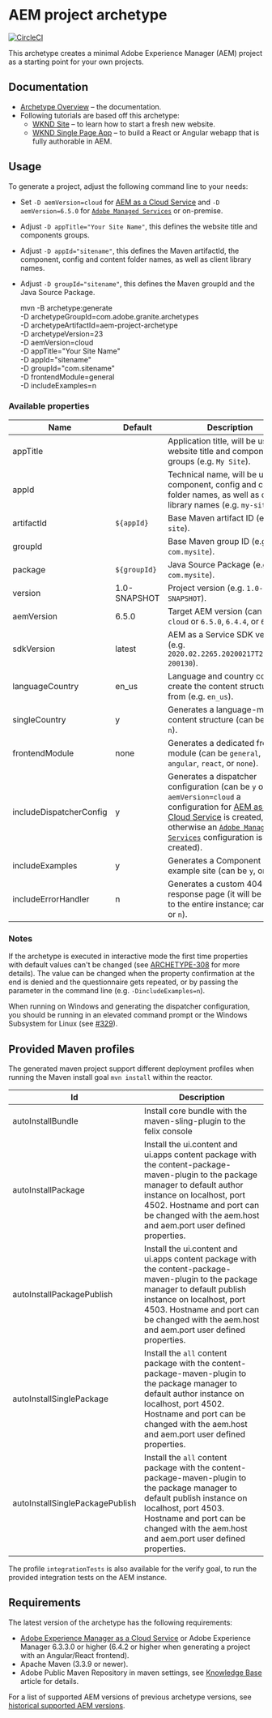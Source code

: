 # AEM project archetype

[![CircleCI](https://circleci.com/gh/adobe/aem-project-archetype.svg?style=svg)](https://circleci.com/gh/adobe/aem-project-archetype)

This archetype creates a minimal Adobe Experience Manager (AEM) project as a starting point for your own projects.

## Documentation

* [Archetype Overview](https://www.adobe.com/go/aem_archetype) – the documentation.
* Following tutorials are based off this archetype:
  - [WKND Site](https://docs.adobe.com/content/help/en/experience-manager-learn/getting-started-wknd-tutorial-develop/overview.html) – to learn how to start a fresh new website.
  - [WKND Single Page App](https://helpx.adobe.com/experience-manager/kt/sites/using/getting-started-spa-wknd-tutorial-develop.html) – to build a React or Angular webapp that is fully authorable in AEM.

## Usage

To generate a project, adjust the following command line to your needs:
* Set `-D aemVersion=cloud` for [AEM as a Cloud Service](https://docs.adobe.com/content/help/en/experience-manager-cloud-service/landing/home.html) and `-D aemVersion=6.5.0` for [`Adobe Managed Services`](https://github.com/adobe/aem-project-archetype/tree/master/src/main/archetype/dispatcher.ams) or on-premise.
* Adjust `-D appTitle="Your Site Name"`, this defines the website title and components groups.
* Adjust `-D appId="sitename"`, this defines the Maven artifactId, the component, config and content folder names, as well as client library names.
* Adjust `-D groupId="sitename"`, this defines the Maven groupId and the Java Source Package.

    mvn -B archetype:generate \
     -D archetypeGroupId=com.adobe.granite.archetypes \
     -D archetypeArtifactId=aem-project-archetype \
     -D archetypeVersion=23 \
     -D aemVersion=cloud \
     -D appTitle="Your Site Name" \
     -D appId="sitename" \
     -D groupId="com.sitename" \
     -D frontendModule=general \
     -D includeExamples=n

### Available properties

Name                    | Default      | Description
------------------------|--------------|--------------------
appTitle                |              | Application title, will be used for website title and components groups (e.g. `My Site`).
appId                   |              | Technical name, will be used for component, config and content folder names, as well as client library names (e.g. `my-site`).
artifactId              | `${appId}`   | Base Maven artifact ID (e.g. `my-site`).
groupId                 |              | Base Maven group ID (e.g. `com.mysite`).
package                 | `${groupId}` | Java Source Package (e.g. `com.mysite`).
version                 | 1.0-SNAPSHOT | Project version (e.g. `1.0-SNAPSHOT`).
aemVersion              | 6.5.0        | Target AEM version (can be `cloud` or `6.5.0`, `6.4.4`, or `6.3.3`).
sdkVersion              | latest       | AEM as a Service SDK version (e.g. `2020.02.2265.20200217T222518Z-200130`).
languageCountry         | en_us        | Language and country code to create the content structure from (e.g. `en_us`).
singleCountry           | y            | Generates a language-master content structure (can be `y`, or `n`).
frontendModule          | none         | Generates a dedicated frontend module (can be `general`, `angular`, `react`, or `none`).
includeDispatcherConfig | y            | Generates a dispatcher configuration (can be `y` or `n`; if `aemVersion=cloud` a configuration for [AEM as a Cloud Service](https://docs.adobe.com/content/help/en/experience-manager-cloud-service/landing/home.html) is created, otherwise an [`Adobe Managed Services`](https://github.com/adobe/aem-project-archetype/tree/master/src/main/archetype/dispatcher.ams) configuration is created).
includeExamples         | y            | Generates a Component Library example site (can be `y`, or `n`).
includeErrorHandler     | n            | Generates a custom 404 response page (it will be global to the entire instance; can be `y` or `n`).

### Notes

If the archetype is executed in interactive mode the first time properties with default values can't be changed (see
[ARCHETYPE-308](https://issues.apache.org/jira/browse/ARCHETYPE-308) for more details). The value can be changed when the property
confirmation at the end is denied and the questionnaire gets repeated, or by passing the parameter in the command line (e.g.
`-DincludeExamples=n`).

When running on Windows and generating the dispatcher configuration, you should be running in an elevated command prompt or the Windows Subsystem for Linux (see [#329](https://github.com/adobe/aem-project-archetype/issues/329)).

## Provided Maven profiles
The generated maven project support different deployment profiles when running the Maven install goal `mvn install` within the reactor.

Id                        | Description
--------------------------|------------------------------
autoInstallBundle         | Install core bundle with the maven-sling-plugin to the felix console
autoInstallPackage        | Install the ui.content and ui.apps content package with the content-package-maven-plugin to the package manager to default author instance on localhost, port 4502. Hostname and port can be changed with the aem.host and aem.port user defined properties.
autoInstallPackagePublish | Install the ui.content and ui.apps content package with the content-package-maven-plugin to the package manager to default publish instance on localhost, port 4503. Hostname and port can be changed with the aem.host and aem.port user defined properties.
autoInstallSinglePackage  | Install the `all` content package with the content-package-maven-plugin to the package manager to default author instance on localhost, port 4502. Hostname and port can be changed with the aem.host and aem.port user defined properties.
autoInstallSinglePackagePublish | Install the `all` content package with the content-package-maven-plugin to the package manager to default publish instance on localhost, port 4503. Hostname and port can be changed with the aem.host and aem.port user defined properties.

The profile `integrationTests` is also available for the verify goal, to run the provided integration tests on the AEM instance.

## Requirements

The latest version of the archetype has the following requirements:

* [Adobe Experience Manager as a Cloud Service](https://docs.adobe.com/content/help/en/experience-manager-cloud-service/landing/home.html) or Adobe Experience Manager 6.3.3.0 or higher (6.4.2 or higher when generating a project with an Angular/React frontend).
* Apache Maven (3.3.9 or newer).
* Adobe Public Maven Repository in maven settings, see [Knowledge Base](https://helpx.adobe.com/experience-manager/kb/SetUpTheAdobeMavenRepository.html) article for details.

For a list of supported AEM versions of previous archetype versions, see [historical supported AEM versions](VERSIONS.md).
